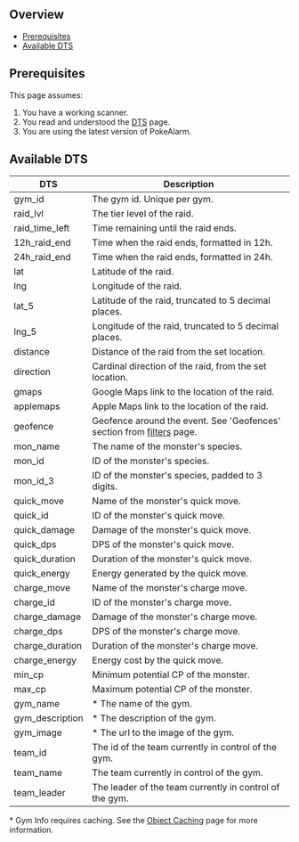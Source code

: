 ## Overview

* [Prerequisites](#prerequisites)
* [Available DTS](#available-dts)

## Prerequisites

This page assumes:

1. You have a working scanner.
2. You read and understood the [DTS](Dynamic-Text-Substitution) page.
3. You are using the latest version of PokeAlarm.


## Available DTS

| DTS              | Description                                             |
|----------------- |-------------------------------------------------------- |
| gym_id           | The gym id. Unique per gym.                             |
| raid_lvl         | The tier level of the raid.                             |
| raid_time_left   | Time remaining until the raid ends.                     |
| 12h_raid_end     | Time when the raid ends, formatted in 12h.              |
| 24h_raid_end     | Time when the raid ends, formatted in 24h.              |
| lat              | Latitude of the raid.                                   |
| lng              | Longitude of the raid.                                  |
| lat_5            | Latitude of the raid, truncated to 5 decimal places.    |
| lng_5            | Longitude of the raid, truncated to 5 decimal places.   |
| distance         | Distance of the raid from the set location.             |
| direction        | Cardinal direction of the raid, from the set location.  |
| gmaps            | Google Maps link to the location of the raid.           |
| applemaps        | Apple Maps link to the location of the raid.            |
| geofence         | Geofence around the event. See 'Geofences' section from [filters](Filters-Overview#geofence) page.|
| mon_name         | The name of the monster's species.                      |
| mon_id           | ID of the monster's species.                            |
| mon_id_3         | ID of the monster's species, padded to 3 digits.        |
| quick_move       | Name of the monster's quick move.                       |                
| quick_id         | ID of the monster's quick move.                         |
| quick_damage     | Damage of the monster's quick move.                     |
| quick_dps        | DPS of the monster's quick move.                        |
| quick_duration   | Duration of the monster's quick move.                   |
| quick_energy     | Energy generated by the quick move.                     |
| charge_move      | Name of the monster's charge move.                      |
| charge_id        | ID of the monster's charge move.                        |
| charge_damage    | Damage of the monster's charge move.                    |
| charge_dps       | DPS of the monster's charge move.                       |
| charge_duration  | Duration of the monster's charge move.                  |
| charge_energy    | Energy cost by the quick move.                          |
| min_cp           | Minimum potential CP of the monster.                    |
| max_cp           | Maximum potential CP of the monster.                    |
| gym_name         | * The name of the gym.                                  |
| gym_description  | * The description of the gym.                           |
| gym_image        | * The url to the image of the gym.                      |
| team_id          | The id of the team currently in control of the gym.     |
| team_name        | The team currently in control of the gym.               |
| team_leader      | The leader of the team currently in control of the gym. |

\* Gym Info requires caching. See the
[Object Caching](Object-Caching) page for more information.
